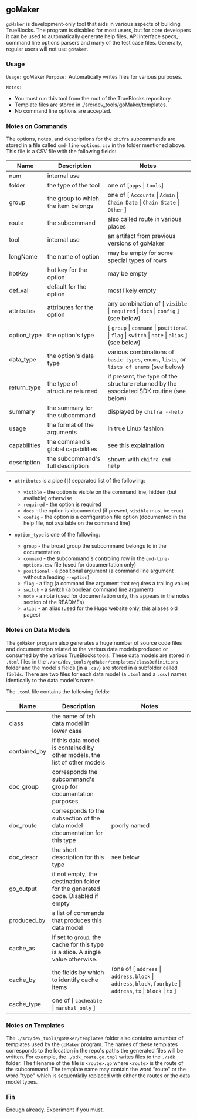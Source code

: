 ## goMaker

`goMaker` is development-only tool that aids in various aspects of building TrueBlocks. The program is
disabled for most users, but for core developers it can be used to automatically generate help files,
API interface specs, command line options parsers and many of the test case files. Generally, regular
users will not use `goMaker`.

### Usage

`Usage:`    goMaker
`Purpose:`  Automatically writes files for various purposes.

`Notes:`

- You must run this tool from the root of the TrueBlocks repository.
- Template files are stored in ./src/dev_tools/goMaker/templates.
- No command line options are accepted.

### Notes on Commands

The options, notes, and descriptions for the `chifra` subcommands are stored in a file
called `cmd-line-options.csv` in the folder mentioned above. This file is a CSV file
with the following fields:

| Name         | Description                         | Notes                                                                                                              |
| ------------ | ----------------------------------- | ------------------------------------------------------------------------------------------------------------------ |
| num          | internal use                        |                                                                                                                    |
| folder       | the type of the tool                | one of \[`apps` \| `tools`\]                                                                                       |
| group        | the group to which the item belongs | one of \[ `Accounts` \| `Admin` \| `Chain Data` \| `Chain State` \| `Other` \]                                     |
| route        | the subcommand                      | also called route in various places                                                                                |
| tool         | internal use                        | an artifact from previous versions of goMaker                                                                      |
| longName     | the name of option                  | may be empty for some special types of rows                                                                        |
| hotKey       | hot key for the option              | may be empty                                                                                                       |
| def_val      | default for the option              | most likely empty                                                                                                  |
| attributes   | attributes for the option           | any combination of \[ `visible` \|  `required` \| `docs` \| `config` \] (see below)                                |
| option_type  | the option's type                   | \[ `group` \| `command` \| `positional` \| `flag` \| `switch` \| `note` \| `alias` \] (see below)                  |
| data_type    | the option's data type              | various combinations of `basic types`, `enums`, `lists`, or `lists of enums` (see below)                           |
| return_type  | the type of structure returned      | if present, the type of the structure returned by the associated SDK routine (see below)                           |
| summary      | the summary for the subcommand      | displayed by `chifra --help`                                                                                       |
| usage        | the format of the arguments         | in true Linux fashion                                                                                              |
| capabilities | the command's global capabilities   | see [this explaination](https://github.com/TrueBlocks/trueblocks-core/blob/develop/docs/content/chifra/globals.md) |
| description  | the subcommand's full description   | shown with `chifra cmd --help`                                                                                     |

- `attributes` is a pipe (`|`) separated list of the following:
  - `visible` - the option is visible on the command line, hidden (but available) otherwise
  - `required` - the option is required
  - `docs` - the option is documented (if present, `visible` must be `true`)
  - `config` - the option is a configuration file option (documented in the help file, not available on the command line)

- `option_type` is one of the following:
  - `group` - the broad group the subcommand belongs to in the documentation
  - `command` - the subcommand's controling row in the `cmd-line-options.csv` file (used for documentation only)
  - `positional` - a positional argument (a command line argument without a leading `--option`)
  - `flag` - a flag (a command line argument that requires a trailing value)
  - `switch` - a switch (a boolean command line argument)
  - `note` - a note (used for documentation only, this appears in the notes section of the READMEs)
  - `alias` - an alias (used for the Hugo website only, this aliases old pages)

### Notes on Data Models

The `goMaker` program also generates a huge number of source code files and documentation related to the various data models produced or consumed by the various TrueBlocks tools. These data models are stored in `.toml` files in the `./src/dev_tools/goMaker/templates/classDefinitions` folder and the model's fields (in a `.csv`) are stored in a subfolder called `fields`. There are two files for each data model (a `.toml` and a `.csv`) names identically to the data model's name.

The `.toml` file contains the following fields:

| Name         | Description                                                                      | Notes                                                                                        |
| ------------ | -------------------------------------------------------------------------------- | -------------------------------------------------------------------------------------------- |
| class        | the name of teh data model in lower case                                         |                                                                                              |
| contained_by | if this data model is contained by other models, the list of other models        |                                                                                              |
| doc_group    | corresponds the subcommand's group for documentation purposes                    |                                                                                              |
| doc_route    | corresponds to the subsection of the data model documentation for this type      | poorly named                                                                                 |
| doc_descr    | the short description for this type                                              | see below                                                                                    |
| go_output    | if not empty, the destination folder for the generated code. Disabled if empty   |                                                                                              |
| produced_by  | a list of commands that produces this data model                                 |                                                                                              |
| cache_as     | if set to `group`, the cache for this type is a slice. A single value otherwise. |                                                                                              |
| cache_by     | the fields by which to identify cache items                                      | (one of \[ `address` \| `address,block` \| `address,block,fourbyte` \| `address,tx` \| `block` \| `tx` \] |
| cache_type   | one of \[ `cacheable` \| `marshal_only` \]                                       |                                                                                              |

### Notes on Templates

The `./src/dev_tools/goMaker/templates` folder also contains a number of templates used by the `goMaker` program. The names of these templates corresponds to the location in the repo's paths the generated files will be written. For example, the `./sdk_route.go.tmpl` writes files to the `./sdk` folder. The filename of the file is `<route>.go` where `<route>` is the route of the subcommand. The template name may contain the word "route" or the word "type" which is sequentially replaced with either the routes or the data model types.

### Fin

Enough already. Experiment if you must.
